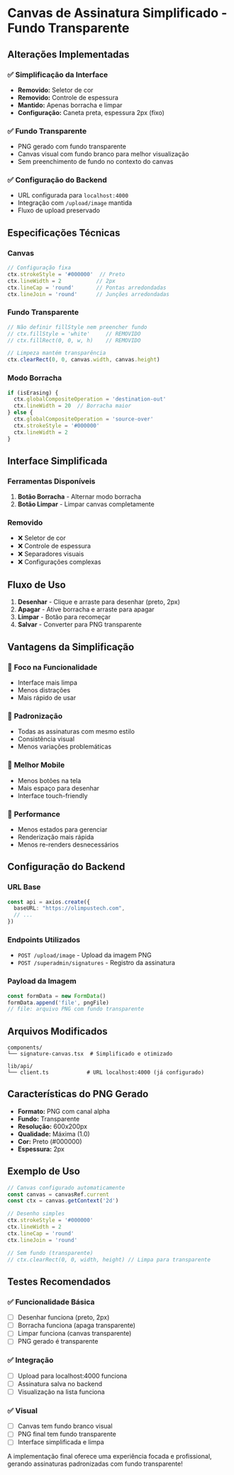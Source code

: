 # Canvas de Assinatura Simplificado - Fundo Transparente

## Alterações Implementadas

### ✅ **Simplificação da Interface**
- **Removido:** Seletor de cor
- **Removido:** Controle de espessura
- **Mantido:** Apenas borracha e limpar
- **Configuração:** Caneta preta, espessura 2px (fixo)

### ✅ **Fundo Transparente**
- PNG gerado com fundo transparente
- Canvas visual com fundo branco para melhor visualização
- Sem preenchimento de fundo no contexto do canvas

### ✅ **Configuração do Backend**
- URL configurada para `localhost:4000`
- Integração com `/upload/image` mantida
- Fluxo de upload preservado

## Especificações Técnicas

### Canvas
```typescript
// Configuração fixa
ctx.strokeStyle = '#000000'  // Preto
ctx.lineWidth = 2           // 2px
ctx.lineCap = 'round'       // Pontas arredondadas
ctx.lineJoin = 'round'      // Junções arredondadas
```

### Fundo Transparente
```typescript
// Não definir fillStyle nem preencher fundo
// ctx.fillStyle = 'white'     // REMOVIDO
// ctx.fillRect(0, 0, w, h)    // REMOVIDO

// Limpeza mantém transparência
ctx.clearRect(0, 0, canvas.width, canvas.height)
```

### Modo Borracha
```typescript
if (isErasing) {
  ctx.globalCompositeOperation = 'destination-out'
  ctx.lineWidth = 20  // Borracha maior
} else {
  ctx.globalCompositeOperation = 'source-over'
  ctx.strokeStyle = '#000000'
  ctx.lineWidth = 2
}
```

## Interface Simplificada

### Ferramentas Disponíveis
1. **Botão Borracha** - Alternar modo borracha
2. **Botão Limpar** - Limpar canvas completamente

### Removido
- ❌ Seletor de cor
- ❌ Controle de espessura
- ❌ Separadores visuais
- ❌ Configurações complexas

## Fluxo de Uso

1. **Desenhar** - Clique e arraste para desenhar (preto, 2px)
2. **Apagar** - Ative borracha e arraste para apagar
3. **Limpar** - Botão para recomeçar
4. **Salvar** - Converter para PNG transparente

## Vantagens da Simplificação

### 🎯 **Foco na Funcionalidade**
- Interface mais limpa
- Menos distrações
- Mais rápido de usar

### 🔧 **Padronização**
- Todas as assinaturas com mesmo estilo
- Consistência visual
- Menos variações problemáticas

### 📱 **Melhor Mobile**
- Menos botões na tela
- Mais espaço para desenhar
- Interface touch-friendly

### 🚀 **Performance**
- Menos estados para gerenciar
- Renderização mais rápida
- Menos re-renders desnecessários

## Configuração do Backend

### URL Base
```typescript
const api = axios.create({
  baseURL: "https://olimpustech.com",
  // ...
})
```

### Endpoints Utilizados
- `POST /upload/image` - Upload da imagem PNG
- `POST /superadmin/signatures` - Registro da assinatura

### Payload da Imagem
```typescript
const formData = new FormData()
formData.append('file', pngFile)
// file: arquivo PNG com fundo transparente
```

## Arquivos Modificados

```
components/
└── signature-canvas.tsx  # Simplificado e otimizado

lib/api/
└── client.ts            # URL localhost:4000 (já configurado)
```

## Características do PNG Gerado

- **Formato:** PNG com canal alpha
- **Fundo:** Transparente
- **Resolução:** 600x200px
- **Qualidade:** Máxima (1.0)
- **Cor:** Preto (#000000)
- **Espessura:** 2px

## Exemplo de Uso

```typescript
// Canvas configurado automaticamente
const canvas = canvasRef.current
const ctx = canvas.getContext('2d')

// Desenho simples
ctx.strokeStyle = '#000000'
ctx.lineWidth = 2
ctx.lineCap = 'round'
ctx.lineJoin = 'round'

// Sem fundo (transparente)
// ctx.clearRect(0, 0, width, height) // Limpa para transparente
```

## Testes Recomendados

### ✅ **Funcionalidade Básica**
- [ ] Desenhar funciona (preto, 2px)
- [ ] Borracha funciona (apaga transparente)
- [ ] Limpar funciona (canvas transparente)
- [ ] PNG gerado é transparente

### ✅ **Integração**
- [ ] Upload para localhost:4000 funciona
- [ ] Assinatura salva no backend
- [ ] Visualização na lista funciona

### ✅ **Visual**
- [ ] Canvas tem fundo branco visual
- [ ] PNG final tem fundo transparente
- [ ] Interface simplificada e limpa

A implementação final oferece uma experiência focada e profissional, gerando assinaturas padronizadas com fundo transparente!
